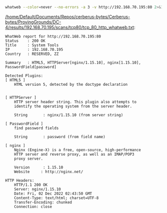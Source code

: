 ```bash
whatweb --color=never --no-errors -a 3 -v http://192.168.70.195:80 2>&1
```

[/home/Default/Documents/Repos/cerberus-bytes/Cerberus-bytes/ProvingGrounds/DC-4/results/192.168.70.195/scans/tcp80/tcp_80_http_whatweb.txt](file:///home/Default/Documents/Repos/cerberus-bytes/Cerberus-bytes/ProvingGrounds/DC-4/results/192.168.70.195/scans/tcp80/tcp_80_http_whatweb.txt):

```
WhatWeb report for http://192.168.70.195:80
Status    : 200 OK
Title     : System Tools
IP        : 192.168.70.195
Country   : RESERVED, ZZ

Summary   : HTML5, HTTPServer[nginx/1.15.10], nginx[1.15.10], PasswordField[password]

Detected Plugins:
[ HTML5 ]
	HTML version 5, detected by the doctype declaration


[ HTTPServer ]
	HTTP server header string. This plugin also attempts to
	identify the operating system from the server header.

	String       : nginx/1.15.10 (from server string)

[ PasswordField ]
	find password fields

	String       : password (from field name)

[ nginx ]
	Nginx (Engine-X) is a free, open-source, high-performance
	HTTP server and reverse proxy, as well as an IMAP/POP3
	proxy server.

	Version      : 1.15.10
	Website     : http://nginx.net/

HTTP Headers:
	HTTP/1.1 200 OK
	Server: nginx/1.15.10
	Date: Fri, 02 Dec 2022 02:43:50 GMT
	Content-Type: text/html; charset=UTF-8
	Transfer-Encoding: chunked
	Connection: close



```
